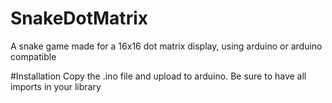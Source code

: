# SnakeDotMatrix
A snake game made for a 16x16 dot matrix display, using arduino or arduino compatible

#Installation
Copy the .ino file and upload to arduino. Be sure to have all imports in your library
